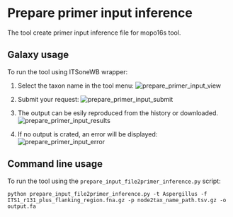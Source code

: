 Prepare primer input inference
==============================

The tool create primer input inference file for mopo16s tool.

Galaxy usage
-------------

To run the tool using ITSoneWB wrapper:

1. Select the taxon name in the tool menu:
![prepare_primer_input_view](https://gitlab.com/mtangaro/itsonewb/-/raw/master/docs/images/prepare_primer_inference_files_wrapper/prepare_input_1.png)

2. Submit your request:
![prepare_primer_input_submit](https://gitlab.com/mtangaro/itsonewb/-/raw/master/docs/images/prepare_primer_inference_files_wrapper/prepare_input_2.png)

3. The output can be esily reproduced from the history or downloaded.
![prepare_primer_input_results](https://gitlab.com/mtangaro/itsonewb/-/raw/master/docs/images/prepare_primer_inference_files_wrapper/prepare_input_3.png)

4. If no output is crated, an error will be displayed:
![prepare_primer_input_error](https://gitlab.com/mtangaro/itsonewb/-/raw/master/docs/images/prepare_primer_inference_files_wrapper/prepare_input_error.png)

Command line usage
------------------

To run the tool using the `prepare_input_file2primer_inference.py` script:

```
python prepare_input_file2primer_inference.py -t Aspergillus -f ITS1_r131_plus_flanking_region.fna.gz -p node2tax_name_path.tsv.gz -o output.fa
```
